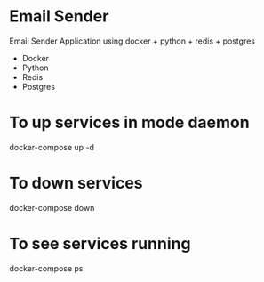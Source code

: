 # Email Sender

Email Sender Application using docker + python + redis + postgres

* Docker
* Python
* Redis
* Postgres

# To up services in mode daemon
docker-compose up -d

# To down services
docker-compose down

# To see services running
docker-compose ps